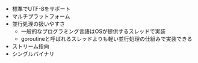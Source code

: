 - 標準でUTF-8をサポート
- マルチプラットフォーム
- 並行処理の扱いやすさ
	- 一般的なプログラミング言語はOSが提供するスレッドで実装
	- goroutineと呼ばれるスレッドよりも軽い並行処理の仕組みで実装できる
- ストリーム指向
- シングルバイナリ